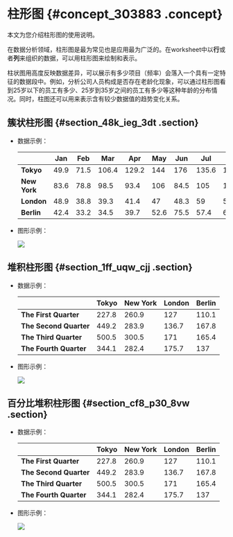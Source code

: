 # 柱形图 {#concept_303883 .concept}

本文为您介绍柱形图的使用说明。

在数据分析领域，柱形图是最为常见也是应用最为广泛的。在worksheet中以**行**或者**列**来组织的数据，可以用柱形图来绘制和表示。

柱状图用高度反映数据差异，可以展示有多少项目（频率）会落入一个具有一定特征的数据段中。例如，分析公司人员构成是否存在老龄化现象，可以通过柱形图看到25岁以下的员工有多少、25岁到35岁之间的员工有多少等这种年龄的分布情况。同时，柱图还可以用来表示含有较少数据值的趋势变化关系。

## 簇状柱形图 {#section_48k_ieg_3dt .section}

-   数据示例：

    | |Jan|Feb|Mar|Apr|May|Jun|Jul|Aug|Sep|Oct|Nov|Dec|
    |--|---|---|---|---|---|---|---|---|---|---|---|---|
    |**Tokyo**|49.9|71.5|106.4|129.2|144|176|135.6|148.5|216.4|194.1|95.6|54.4|
    |**New York**|83.6|78.8|98.5|93.4|106|84.5|105|104.3|91.2|83.5|106.6|92.3|
    |**London**|48.9|38.8|39.3|41.4|47|48.3|59|59.6|52.4|65.2|59.3|51.2|
    |**Berlin**|42.4|33.2|34.5|39.7|52.6|75.5|57.4|60.4|47.6|39.1|46.8|51.1|

-   图形示例：

    ![](http://static-aliyun-doc.oss-cn-hangzhou.aliyuncs.com/assets/img/249222/155929115047873_zh-CN.png)


## 堆积柱形图 {#section_1ff_uqw_cjj .section}

-   数据示例：

    | |Tokyo|New York|London|Berlin|
    |--|-----|--------|------|------|
    |**The First Quarter**|227.8|260.9|127|110.1|
    |**The Second Quarter**|449.2|283.9|136.7|167.8|
    |**The Third Quarter**|500.5|300.5|171|165.4|
    |**The Fourth Quarter**|344.1|282.4|175.7|137|

-   图形示例：

    ![](http://static-aliyun-doc.oss-cn-hangzhou.aliyuncs.com/assets/img/249222/155929115047874_zh-CN.png)


## 百分比堆积柱形图 {#section_cf8_p30_8vw .section}

-   数据示例：

    | |Tokyo|New York|London|Berlin|
    |--|-----|--------|------|------|
    |**The First Quarter**|227.8|260.9|127|110.1|
    |**The Second Quarter**|449.2|283.9|136.7|167.8|
    |**The Third Quarter**|500.5|300.5|171|165.4|
    |**The Fourth Quarter**|344.1|282.4|175.7|137|

-   图形示例：

    ![](http://static-aliyun-doc.oss-cn-hangzhou.aliyuncs.com/assets/img/249222/155929115047876_zh-CN.png)



